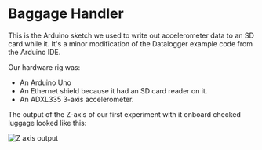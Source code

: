 Baggage Handler
================================

This is the Arduino sketch we used to write out accelerometer data to an SD card while it. It's a minor modification of the Datalogger example code from the Arduino IDE.

Our hardware rig was:
 
* An Arduino Uno
* An Ethernet shield because it had an SD card reader on it.
* An ADXL335 3-axis accelerometer. 

The output of the Z-axis of our first experiment with it onboard checked luggage looked like this: 

![Z axis output](http://mattwaite.com.s3.amazonaws.com/readme.png "Z-axis output")


